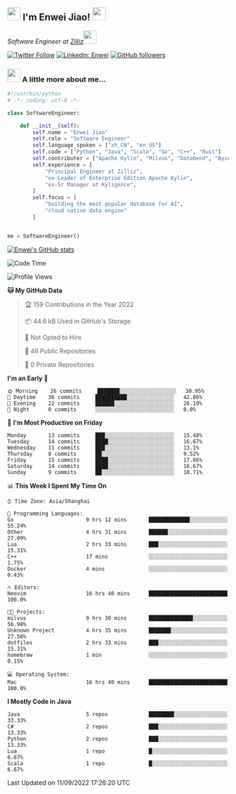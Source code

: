 <h2><img src="https://emojis.slackmojis.com/emojis/images/1531849430/4246/blob-sunglasses.gif?1531849430" width="30"/> I'm  Enwei Jiao! <img src="https://media.giphy.com/media/juBt25nT1KGys/giphy.gif" width=30> </h2>
<!-- <img align='right' src="https://media.giphy.com/media/M9gbBd9nbDrOTu1Mqx/giphy.gif" width="230"> -->
<p><em>Software Engineer at <a href="https://zilliz.com/">Zilliz</a><img src="https://media.giphy.com/media/WUlplcMpOCEmTGBtBW/giphy.gif" width="30"></em></p>

[![Twitter Follow](https://img.shields.io/twitter/follow/misteranmol?label=Follow)](https://twitter.com/intent/follow?screen_name=EnweiJiao)
[![Linkedin: Enwei](https://img.shields.io/badge/-enwei-blue?style=&logo=Linkedin&logoColor=white&link=https://www.linkedin.com/in/enwei-jiao-41192a97)](https://www.linkedin.com/in/enwei-jiao-41192a97/)
[![GitHub followers](https://img.shields.io/github/followers/jiaoew1991?label=Follow&style=social)](https://github.com/jiaoew1991)


### <img src="https://media.giphy.com/media/VgCDAzcKvsR6OM0uWg/giphy.gif" width="30"> A little more about me...  

```python
#!/usr/bin/python
# -*- coding: utf-8 -*-

class SoftwareEngineer:

    def __init__(self):
        self.name = "Enwei Jiao"
        self.role = "Software Engineer"
        self.language_spoken = ["zh_CN", "en_US"]
        self.code = ["Python", "Java", "Scala", "Go", "C++", "Rust"]
        self.contributer = ["Apache Kylin", "Milvus", "Databend", "Byzer-Lang"]
        self.experience = [
            "Principal Engineer at Zilliz",
            "ex-Leader of Enterprise Edition Apache Kylin",
            "ex-Sr Manager at Kyligence",
        ]
        self.focus = [
            "building the most popular database for AI",
            "cloud native data engine"
        ]


me = SoftwareEngineer()
```

[![Enwei's GitHub stats](https://github-readme-stats.vercel.app/api?username=jiaoew1991&count_private=true&show_icons=true)](https://github.com/jiaoew1991/jiaoew1991)

<!-- [![Top Langs](https://github-readme-stats.vercel.app/api/top-langs/?username=jiaoew1991&layout=compact)](https://github.com/jiaoew1991/jiaoew1991) -->

<!--START_SECTION:waka-->
![Code Time](http://img.shields.io/badge/Code%20Time-131%20hrs%2035%20mins-blue)

![Profile Views](http://img.shields.io/badge/Profile%20Views-0-blue)

**🐱 My GitHub Data** 

> 🏆 159 Contributions in the Year 2022
 > 
> 📦 44.6 kB Used in GitHub's Storage 
 > 
> 🚫 Not Opted to Hire
 > 
> 📜 46 Public Repositories 
 > 
> 🔑 0 Private Repositories  
 > 
**I'm an Early 🐤** 

```text
🌞 Morning    26 commits     ███████░░░░░░░░░░░░░░░░░░   30.95% 
🌆 Daytime    36 commits     ██████████░░░░░░░░░░░░░░░   42.86% 
🌃 Evening    22 commits     ██████░░░░░░░░░░░░░░░░░░░   26.19% 
🌙 Night      0 commits      ░░░░░░░░░░░░░░░░░░░░░░░░░   0.0%

```
📅 **I'm Most Productive on Friday** 

```text
Monday       13 commits     ███░░░░░░░░░░░░░░░░░░░░░░   15.48% 
Tuesday      14 commits     ████░░░░░░░░░░░░░░░░░░░░░   16.67% 
Wednesday    11 commits     ███░░░░░░░░░░░░░░░░░░░░░░   13.1% 
Thursday     8 commits      ██░░░░░░░░░░░░░░░░░░░░░░░   9.52% 
Friday       15 commits     ████░░░░░░░░░░░░░░░░░░░░░   17.86% 
Saturday     14 commits     ████░░░░░░░░░░░░░░░░░░░░░   16.67% 
Sunday       9 commits      ██░░░░░░░░░░░░░░░░░░░░░░░   10.71%

```


📊 **This Week I Spent My Time On** 

```text
⌚︎ Time Zone: Asia/Shanghai

💬 Programming Languages: 
Go                       9 hrs 12 mins       █████████████░░░░░░░░░░░░   55.24% 
Other                    4 hrs 31 mins       ██████░░░░░░░░░░░░░░░░░░░   27.09% 
Lua                      2 hrs 33 mins       ███░░░░░░░░░░░░░░░░░░░░░░   15.31% 
C++                      17 mins             ░░░░░░░░░░░░░░░░░░░░░░░░░   1.75% 
Docker                   4 mins              ░░░░░░░░░░░░░░░░░░░░░░░░░   0.43%

🔥 Editors: 
Neovim                   16 hrs 40 mins      █████████████████████████   100.0%

🐱‍💻 Projects: 
milvus                   9 hrs 30 mins       ██████████████░░░░░░░░░░░   56.98% 
Unknown Project          4 hrs 35 mins       ███████░░░░░░░░░░░░░░░░░░   27.56% 
dotfiles                 2 hrs 33 mins       ███░░░░░░░░░░░░░░░░░░░░░░   15.31% 
homebrew                 1 min               ░░░░░░░░░░░░░░░░░░░░░░░░░   0.15%

💻 Operating System: 
Mac                      16 hrs 40 mins      █████████████████████████   100.0%

```

**I Mostly Code in Java** 

```text
Java                     5 repos             ████████░░░░░░░░░░░░░░░░░   33.33% 
C#                       2 repos             ███░░░░░░░░░░░░░░░░░░░░░░   13.33% 
Python                   2 repos             ███░░░░░░░░░░░░░░░░░░░░░░   13.33% 
Lua                      1 repo              █░░░░░░░░░░░░░░░░░░░░░░░░   6.67% 
Scala                    1 repo              █░░░░░░░░░░░░░░░░░░░░░░░░   6.67%

```



 Last Updated on 11/09/2022 17:26:20 UTC
<!--END_SECTION:waka-->
